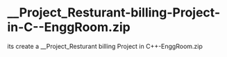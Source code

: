 # __Project_Resturant-billing-Project-in-C--EnggRoom.zip
its create a __Project_Resturant billing Project in C++-EnggRoom.zip
